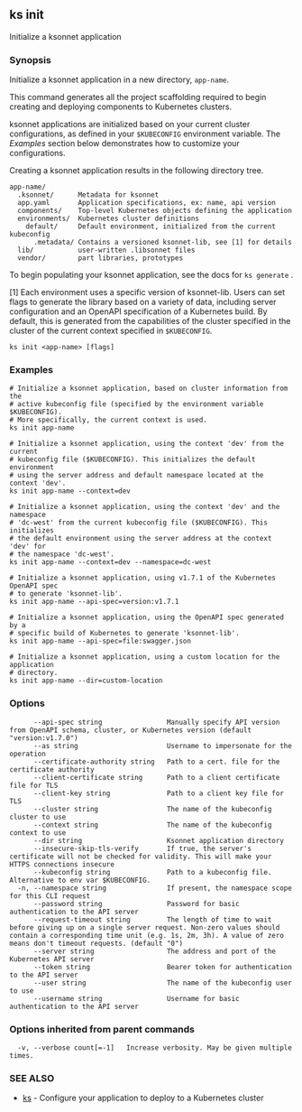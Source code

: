 ## ks init

Initialize a ksonnet application

### Synopsis


Initialize a ksonnet application in a new directory, `app-name`.

This command generates all the project scaffolding required to begin creating and
deploying components to Kubernetes clusters.

ksonnet applications are initialized based on your current cluster configurations,
as defined in your `$KUBECONFIG` environment variable. The *Examples*
section below demonstrates how to customize your configurations.

Creating a ksonnet application results in the following directory tree.

    app-name/
      .ksonnet/      Metadata for ksonnet
      app.yaml       Application specifications, ex: name, api version
      components/    Top-level Kubernetes objects defining the application
      environments/  Kubernetes cluster definitions
        default/     Default environment, initialized from the current kubeconfig
          .metadata/ Contains a versioned ksonnet-lib, see [1] for details
      lib/           user-written .libsonnet files
      vendor/        part libraries, prototypes

To begin populating your ksonnet application, see the docs for `ks generate` .

[1] Each environment uses a specific version of ksonnet-lib. Users can set flags
to generate the library based on a variety of data, including server
configuration and an OpenAPI specification of a Kubernetes build. By default,
this is generated from the capabilities of the cluster specified in the cluster
of the current context specified in `$KUBECONFIG`.


```
ks init <app-name> [flags]
```

### Examples

```
# Initialize a ksonnet application, based on cluster information from the
# active kubeconfig file (specified by the environment variable $KUBECONFIG).
# More specifically, the current context is used.
ks init app-name

# Initialize a ksonnet application, using the context 'dev' from the current
# kubeconfig file ($KUBECONFIG). This initializes the default environment
# using the server address and default namespace located at the context 'dev'.
ks init app-name --context=dev

# Initialize a ksonnet application, using the context 'dev' and the namespace
# 'dc-west' from the current kubeconfig file ($KUBECONFIG). This initializes
# the default environment using the server address at the context 'dev' for
# the namespace 'dc-west'.
ks init app-name --context=dev --namespace=dc-west

# Initialize a ksonnet application, using v1.7.1 of the Kubernetes OpenAPI spec
# to generate 'ksonnet-lib'.
ks init app-name --api-spec=version:v1.7.1

# Initialize a ksonnet application, using the OpenAPI spec generated by a
# specific build of Kubernetes to generate 'ksonnet-lib'.
ks init app-name --api-spec=file:swagger.json

# Initialize a ksonnet application, using a custom location for the application
# directory.
ks init app-name --dir=custom-location
```

### Options

```
      --api-spec string                Manually specify API version from OpenAPI schema, cluster, or Kubernetes version (default "version:v1.7.0")
      --as string                      Username to impersonate for the operation
      --certificate-authority string   Path to a cert. file for the certificate authority
      --client-certificate string      Path to a client certificate file for TLS
      --client-key string              Path to a client key file for TLS
      --cluster string                 The name of the kubeconfig cluster to use
      --context string                 The name of the kubeconfig context to use
      --dir string                     Ksonnet application directory
      --insecure-skip-tls-verify       If true, the server's certificate will not be checked for validity. This will make your HTTPS connections insecure
      --kubeconfig string              Path to a kubeconfig file. Alternative to env var $KUBECONFIG.
  -n, --namespace string               If present, the namespace scope for this CLI request
      --password string                Password for basic authentication to the API server
      --request-timeout string         The length of time to wait before giving up on a single server request. Non-zero values should contain a corresponding time unit (e.g. 1s, 2m, 3h). A value of zero means don't timeout requests. (default "0")
      --server string                  The address and port of the Kubernetes API server
      --token string                   Bearer token for authentication to the API server
      --user string                    The name of the kubeconfig user to use
      --username string                Username for basic authentication to the API server
```

### Options inherited from parent commands

```
  -v, --verbose count[=-1]   Increase verbosity. May be given multiple times.
```

### SEE ALSO
* [ks](ks.md)	 - Configure your application to deploy to a Kubernetes cluster

